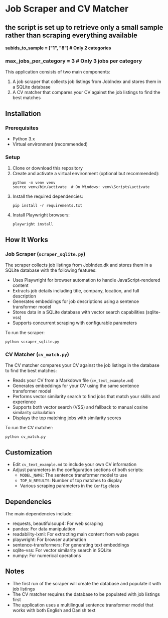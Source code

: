 # Job Scraper and CV Matcher

## the script is set up to retrieve only a small sample rather than scraping everything available

#### subids_to_sample = ["1", "8"]  # Only 2 categories
### max_jobs_per_category = 3  # Only 3 jobs per category


This application consists of two main components:
1. A job scraper that collects job listings from JobIndex and stores them in a SQLite database
2. A CV matcher that compares your CV against the job listings to find the best matches

## Installation

### Prerequisites
- Python 3.x
- Virtual environment (recommended)

### Setup

1. Clone or download this repository
2. Create and activate a virtual environment (optional but recommended):
   ```
   python -m venv venv
   source venv/bin/activate  # On Windows: venv\Scripts\activate
   ```
3. Install the required dependencies:
   ```
   pip install -r requirements.txt
   ```
4. Install Playwright browsers:
   ```
   playwright install
   ```

## How It Works

### Job Scraper (`scraper_sqlite.py`)

The scraper collects job listings from JobIndex.dk and stores them in a SQLite database with the following features:

- Uses Playwright for browser automation to handle JavaScript-rendered content
- Extracts job details including title, company, location, and full description
- Generates embeddings for job descriptions using a sentence transformer model
- Stores data in a SQLite database with vector search capabilities (sqlite-vss)
- Supports concurrent scraping with configurable parameters

To run the scraper:
```
python scraper_sqlite.py
```

### CV Matcher (`cv_match.py`)

The CV matcher compares your CV against the job listings in the database to find the best matches:

- Reads your CV from a Markdown file (`cv_text_example.md`)
- Generates embeddings for your CV using the same sentence transformer model
- Performs vector similarity search to find jobs that match your skills and experience
- Supports both vector search (VSS) and fallback to manual cosine similarity calculation
- Displays the top matching jobs with similarity scores

To run the CV matcher:
```
python cv_match.py
```

## Customization

- Edit `cv_text_example.md` to include your own CV information
- Adjust parameters in the configuration sections of both scripts:
  - `MODEL_NAME`: The sentence transformer model to use
  - `TOP_N_RESULTS`: Number of top matches to display
  - Various scraping parameters in the `Config` class

## Dependencies

The main dependencies include:
- requests, beautifulsoup4: For web scraping
- pandas: For data manipulation
- readability-lxml: For extracting main content from web pages
- playwright: For browser automation
- sentence-transformers: For generating text embeddings
- sqlite-vss: For vector similarity search in SQLite
- numpy: For numerical operations

## Notes

- The first run of the scraper will create the database and populate it with job listings
- The CV matcher requires the database to be populated with job listings first
- The application uses a multilingual sentence transformer model that works with both English and Danish text
